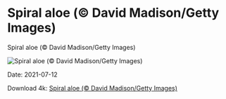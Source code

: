 # Spiral aloe (© David Madison/Getty Images)

Spiral aloe (© David Madison/Getty Images)

![Spiral aloe (© David Madison/Getty Images)](https://bing.com/th?id=OHR.SpiralAloe_EN-US6880291357_UHD.jpg&w=1024&h=576)

Date: 2021-07-12

Download 4k: [Spiral aloe (© David Madison/Getty Images)](https://bing.com/th?id=OHR.SpiralAloe_EN-US6880291357_UHD.jpg)


